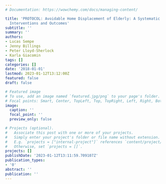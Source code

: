 ```yaml
---
# Documentation: https://wowchemy.com/docs/managing-content/

title: 'PROTOCOL: Avoidable Home Displacement of Elderly: A Systematic Review on Factors,
  Interventions and Outcomes'
subtitle: ''
summary: ''
authors:
- Lucas Sempe
- Jenny Billings
- Peter Lloyd-Sherlock
- Karla Giacomin
tags: []
categories: []
date: '2018-01-01'
lastmod: 2023-01-12T13:12:00Z
featured: false
draft: false

# Featured image
# To use, add an image named `featured.jpg/png` to your page's folder.
# Focal points: Smart, Center, TopLeft, Top, TopRight, Left, Right, BottomLeft, Bottom, BottomRight.
image:
  caption: ''
  focal_point: ''
  preview_only: false

# Projects (optional).
#   Associate this post with one or more of your projects.
#   Simply enter your project's folder or file name without extension.
#   E.g. `projects = ["internal-project"]` references `content/project/deep-learning/index.md`.
#   Otherwise, set `projects = []`.
projects: []
publishDate: '2023-01-12T13:11:59.709107Z'
publication_types:
- '0'
abstract: ''
publication: ''
---
```

